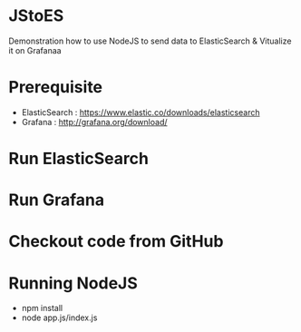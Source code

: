 # JStoES

Demonstration how to use NodeJS to send data to ElasticSearch & Vitualize it on Grafanaa

# Prerequisite

- ElasticSearch : https://www.elastic.co/downloads/elasticsearch
- Grafana 	: http://grafana.org/download/

# Run ElasticSearch

# Run Grafana

# Checkout code from GitHub

# Running NodeJS
- npm install
- node app.js/index.js
